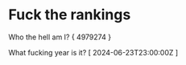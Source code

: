 # Fuck the rankings

Who the hell am I?
{ 4979274 }

What fucking year is it?
[ 2024-06-23T23:00:00Z ]
